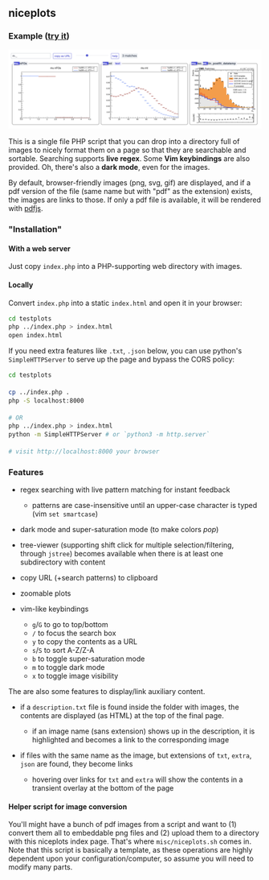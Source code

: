 ## niceplots

### Example ([try it](http://aminnj.github.io/niceplots/))

![example](misc/example.png)


This is a single file PHP script that you can drop into a directory full of images to nicely
format them on a page so that they are searchable and sortable. Searching supports **live regex**.
Some **Vim keybindings** are also provided. Oh, there's also a **dark mode**, even for the images.

By default, browser-friendly images (png, svg, gif) are displayed, and if a pdf version of the file
(same name but with "pdf" as the extension) exists, the images are links to those.
If only a pdf file is available, it will be rendered with [pdfjs](https://mozilla.github.io/pdf.js/).

### "Installation"

#### With a web server 

Just copy `index.php` into a PHP-supporting web directory with images.

#### Locally

Convert `index.php` into a static `index.html` and open it in your browser:
```bash
cd testplots
php ../index.php > index.html
open index.html
```

If you need extra features like `.txt`, `.json` below, you can use python's `SimpleHTTPServer`
to serve up the page and bypass the CORS policy:
```bash
cd testplots

cp ../index.php . 
php -S localhost:8000

# OR
php ../index.php > index.html
python -m SimpleHTTPServer # or `python3 -m http.server`

# visit http://localhost:8000 your browser
```

### Features

* regex searching with live pattern matching for instant feedback
  * patterns are case-insensitive until an upper-case character is typed (vim `set smartcase`)

* dark mode and super-saturation mode (to make colors _pop_)

* tree-viewer (supporting shift click for multiple selection/filtering, through `jstree`) becomes
available when there is at least one subdirectory with content

* copy URL (+search patterns) to clipboard

* zoomable plots

* vim-like keybindings 
  * `g`/`G` to go to top/bottom
  * `/` to focus the search box
  * `y` to copy the contents as a URL
  * `s`/`S` to sort A-Z/Z-A
  * `b` to toggle super-saturation mode
  * `m` to toggle dark mode
  * `x` to toggle image visibility

The are also some features to display/link auxiliary content.

* if a `description.txt` file is found inside the folder with images, the contents are displayed (as HTML)
at the top of the final page.
  * if an image name (sans extension) shows up in the description, it is highlighted and becomes a link to the corresponding image

* if files with the same name as the image, but extensions of `txt`, `extra`, `json` are found, they become links
  * hovering over links for `txt` and `extra` will show the contents in a transient overlay at the bottom of the page

#### Helper script for image conversion

You'll might have a bunch of pdf images from a script and want to (1)
convert them all to embeddable png files and (2) upload them to a directory
with this niceplots index page.  That's where `misc/niceplots.sh` comes in. Note that
this script is basically a template, as these operations are highly dependent
upon your configuration/computer, so assume you will need to modify many parts.

